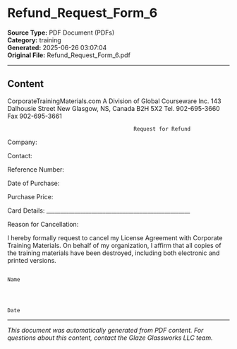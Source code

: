 ﻿# Refund_Request_Form_6

**Source Type:** PDF Document (PDFs)  
**Category:** training  
**Generated:** 2025-06-26 03:07:04  
**Original File:** Refund_Request_Form_6.pdf

---

## Content

CorporateTrainingMaterials.com
                  A Division of Global Courseware Inc.
                  143 Dalhousie Street
                   New Glasgow, NS, Canada
                   B2H 5X2
                  Tel. 902-695-3660
                   Fax 902-695-3661



                                            Request for Refund


Company:

Contact:

Reference Number:

Date of Purchase:

Purchase Price:

Card Details:              ___________________________________________________



Reason for Cancellation:




I hereby formally request to cancel my License Agreement with Corporate Training Materials. On behalf of my
organization, I affirm that all copies of the training materials have been destroyed, including both electronic and
printed versions.




                                                                                           Name



                                                                                           Date

---

*This document was automatically generated from PDF content. For questions about this content, contact the Glaze Glassworks LLC team.*

